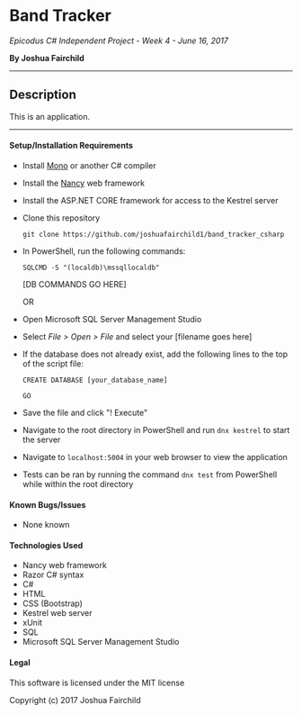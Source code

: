 # Band Tracker

*Epicodus C# Independent Project - Week 4 - June 16, 2017*

**By Joshua Fairchild**

---

## Description

This is an application.

---

<!-- #### Basic Specifications

| Behavior | Example Input | Example Output |
|----------|---------------|----------------|
| User can view all stylists | *user navigates to index.cshtml* | All stylists are displayed in list format |  
| User can add a stylist | "John Smith, (123)-456-7890" | All stylists are displayed in list format |  
| User can view the page for an individual stylist | *user clicks hyperlinked stylist name from index.cshtml/result.cshtml* | All of the stylist's clients are displayed, as well as stylist info |
| User can delete all stylists | *user clicks "Delete all stylists" button* | Confirmation page is shown, allowing the user to delete all stylists or return to index |
| User can delete a single stylist | *user clicks "Delete this stylist" button* | All stylists are displayed in list format |
| User can add a client, assigning them to a stylist | "Jenny, (123)-867-5309" | All of the stylist's clients are displayed |  
| User can delete all clients of a single stylist | *user clicks "Delete this stylist's clients" button* | Stylist's page is displayed with no clients |  
| User can remove a single client from a stylist's list | *user clicks "Delete" button* | All of the stylist's clients are displayed |  
| User can update a clients information | "John Locke, (555)-987-1234" | All of the stylist's clients are displayed, including changes |
| User can update a stylists information | "Sam Green, (555)-987-1234" | All of the stylist's clients are displayed, including changes |
| User can look up stylists by name | "John Smith" | Results page is shown, displaying all stylist matches (or none if no matches) with hyperlinks to their page |

---- -->

#### Setup/Installation Requirements

* Install [Mono](http://www.mono-project.com/docs/getting-started/install/) or another C# compiler

* Install the [Nancy](http://nancyfx.org/) web framework

* Install the ASP.NET CORE framework for access to the Kestrel server

* Clone this repository

  `git clone https://github.com/joshuafairchild1/band_tracker_csharp`

* In PowerShell, run the following commands:

  `SQLCMD -S "(localdb)\mssqllocaldb"`

  [DB COMMANDS GO HERE]

  OR

*  Open Microsoft SQL Server Management Studio

* Select *File > Open > File* and select your [filename goes here]

* If the database does not already exist, add the following lines to the top of the script file:

  `CREATE DATABASE [your_database_name]`

  `GO`

* Save the file and click "! Execute"

* Navigate to the root directory in PowerShell and run `dnx kestrel` to start the server

* Navigate to `localhost:5004` in your web browser to view the application

* Tests can be ran by running the command `dnx test` from PowerShell while within the root directory



#### Known Bugs/Issues
* None known


#### Technologies Used
* Nancy web framework
* Razor C# syntax
* C#
* HTML
* CSS (Bootstrap)
* Kestrel web server
* xUnit
* SQL
* Microsoft SQL Server Management Studio


#### Legal

This software is licensed under the MIT license

Copyright (c) 2017 Joshua Fairchild
